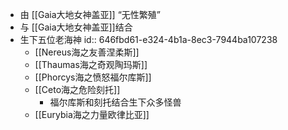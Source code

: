- 由 [[Gaia大地女神盖亚]] “无性繁殖”
- 与 [[Gaia大地女神盖亚]]结合
- 生下五位老海神
  id:: 646fbd61-e324-4b1a-8ec3-7944ba107238
	- [[Nereus海之友善涅柔斯]]
	- [[Thaumas海之奇观陶玛斯]]
	- [[Phorcys海之愤怒福尔库斯]]
	- [[Ceto海之危险刻托]]
		- 福尔库斯和刻托结合生下众多怪兽
	- [[Eurybia海之力量欧律比亚]]